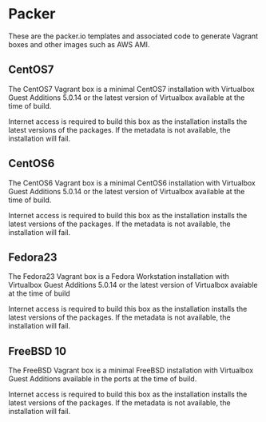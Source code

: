 # Packer

These are the packer.io templates and associated code to generate Vagrant
boxes and other images such as AWS AMI. 

## CentOS7
The CentOS7 Vagrant box is a minimal CentOS7 installation with Virtualbox
Guest Additions 5.0.14 or the latest version of Virtualbox available at the
time of build.

Internet access is required to build this box as the installation installs
the latest versions of the packages. If the metadata is not available, the
installation will fail.

## CentOS6
The CentOS6 Vagrant box is a minimal CentOS6 installation with Virtualbox
Guest Additions 5.0.14 or the latest version of Virtualbox available at the 
time of build. 

Internet access is required to build this box as the installation installs
the latest versions of the packages. If the metadata is not available, the
installation will fail.

## Fedora23
The Fedora23 Vagrant box is a Fedora Workstation installation with Virtualbox
Guest Additions 5.0.14 or the latest version of Virtualbox avaiable at the
time of build

Internet access is required to build this box as the installation installs
the latest versions of the packages. If the metadata is not available, the
installation will fail.

## FreeBSD 10
The FreeBSD Vagrant box is a minimal FreeBSD installation with Virtualbox
Guest Additions available in the ports at the time of build.

Internet access is required to build this box as the installation installs
the latest versions of the packages. If the metadata is not available, the
installation will fail.
